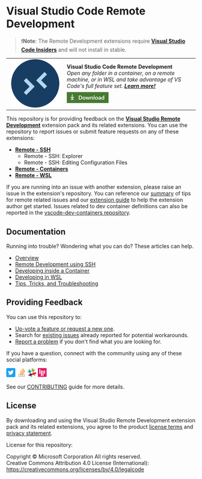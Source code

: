 
<!--
Copyright © Microsoft Corporation
All rights reserved.
Creative Commons Attribution 4.0 License (International): https://creativecommons.org/licenses/by/4.0/legalcode
-->

# Visual Studio Code Remote Development

> ❗️**Note**: The Remote Development extensions require **[Visual Studio Code Insiders](https://code.visualstudio.com/insiders)** and will not install in stable.
<table style="width: 100%; border-style: none;"><tr>
<td style="width: 140px; text-align: center;"><a href="https://aka.ms/vscode-remote/download/extension"><img width="128px" src="docs/images/remote-extensionpack.png" alt="Visual Studio Code logo"/></a></td>
<td>
<strong>Visual Studio Code Remote Development</strong><br />
<i>Open any folder in a container, on a remote machine, or in WSL and take advantage of VS Code's full feature set. <strong><a href="https://aka.ms/vscode-remote">Learn more!</a></strong><br />
<strong><a href="https://aka.ms/vscode-remote/download/extension"><img src="docs/images/download.png" alt="Download now!"/></a></strong></i><br>
</td>
</tr></table>

This repository is for providing feedback on the **[Visual Studio Remote Development](https://aka.ms/vscode-remote/download/extension)** extension pack and its related extensions. You can use the repository to report issues or submit feature requests on any of these extensions:

- **[Remote - SSH](https://aka.ms/vscode-remote/download/ssh)**
    - Remote - SSH: Explorer
    - Remote - SSH: Editing Configuration Files
- **[Remote - Containers](https://aka.ms/vscode-remote/download/containers)**
- **[Remote - WSL](https://aka.ms/vscode-remote/download/wsl)**

If you are running into an issue with another extension, please raise an issue in the extension's repository. You can reference our [summary](https://aka.ms/vscode-remote/troubleshooting/extensions) of tips for remote related issues and our [extension guide](https://aka.ms/vscode-remote/developing-extensions) to help the extension author get started. Issues related to dev container definitions can also be reported in the [vscode-dev-containers repository](https://aka.ms/vscode-dev-containers).

## Documentation

Running into trouble? Wondering what you can do? These articles can help.

- [Overview](https://aka.ms/vscode-remote)
- [Remote Development using SSH](https://aka.ms/vscode-remote/ssh)
- [Developing inside a Container](https://aka.ms/vscode-remote/containers)
- [Developing in WSL](https://aka.ms/vscode-remote/wsl)
- [Tips, Tricks, and Troubleshooting](https://aka.ms/vscode-remote/troubleshooting)

## Providing Feedback

You can use this repository to:

- [Up-vote a feature or request a new one](https://aka.ms/vscode-remote/feature-requests).
- Search for [existing issues](https://aka.ms/vscode-remote/issues) already reported for potential workarounds.
- [Report a problem](https://aka.ms/vscode-remote/issues/new) if you don't find what you are looking for.

If you have a question, connect with the community using any of these social platforms:

[![Twitter](docs/images/Twitter_Social_Icon_24x24.png)](https://aka.ms/vscode-remote/twitter) [![Stack Overflow](docs/images/so-image-24x24.png)](https://stackoverflow.com/questions/tagged/vscode) [![VS Code Dev Community Slack](docs/images/Slack_Mark-24x24.png)](https://aka.ms/vscode-dev-community) [![VS Code Gitter](docs/images/gitter-icon-24x24.png)](https://gitter.im/Microsoft/vscode)

See our [CONTRIBUTING](https://aka.ms/vscode-remote/contributing) guide for more details.

## License

By downloading and using the Visual Studio Remote Development extension pack and its related extensions, you agree to the product [license terms](https://go.microsoft.com/fwlink/?linkid=2077057) and [privacy statement](https://www.microsoft.com/en-us/privacystatement/EnterpriseDev/default.aspx).

License for this repository:

Copyright © Microsoft Corporation All rights reserved.<br />
Creative Commons Attribution 4.0 License (International): https://creativecommons.org/licenses/by/4.0/legalcode
